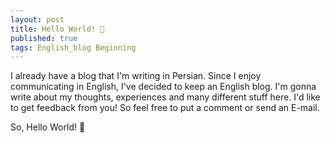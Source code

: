 ```yaml
---
layout: post
title: Hello World! 👋
published: true
tags: English_blog Beginning
---
```


I already have a blog that I'm writing in Persian. Since I enjoy communicating in English, I've decided to keep an English blog.
I'm gonna write about my thoughts, experiences and many different stuff here.
I'd like to get feedback from you! So feel free to put a comment or send an E-mail.

So, Hello World! 👋


